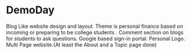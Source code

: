 # DemoDay

Blog Like website design and layout.
Theme is personal finance based on incoming or preparing to be college students .
Comment section on blogs for students to ask questions.
Google based sign-in portal. 
Personal Logo.
Multi Page website.(At least the About and a Topic page done)
